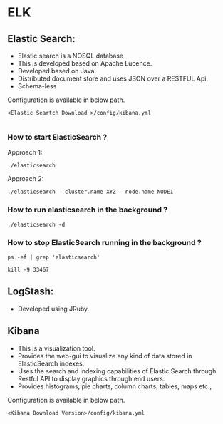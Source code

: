 # ELK

## Elastic Search:  
- Elastic search is a NOSQL database
- This is developed based on Apache Lucence.
- Developed based on Java.
- Distributed document store and uses JSON over a RESTFUL Api.
- Schema-less

Configuration is available in below path.  

```
<Elastic Seartch Download >/config/kibana.yml
 
```

### How to start ElasticSearch ?

Approach 1:  
```
./elasticsearch

```

Approach 2:  

```
./elasticsearch --cluster.name XYZ --node.name NODE1

```

### How to run elasticsearch in the background ?

```
./elasticsearch -d

```

### How to stop ElasticSearch running in the background ?

```
ps -ef | grep 'elasticsearch'

kill -9 33467
```

## LogStash:
- Developed using JRuby.

## Kibana
- This is a visualization tool.
- Provides the web-gui to visualize any kind of data stored in ElasticSearch indexes.
- Uses the search and indexing capabilities of Elastic Search through Restful API to display graphics through end users.
- Provides histograms, pie charts, column charts, tables, maps etc.,

Configuration is available in below path.  

```
<Kibana Download Version>/config/kibana.yml

```
